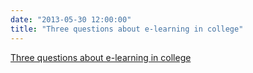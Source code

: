 ```yaml
---
date: "2013-05-30 12:00:00"
title: "Three questions about e-learning in college"
---
```


[Three questions about e-learning in college](/lemire/blog/2013/05-30-three-questions-about-e-learning-in-college)

